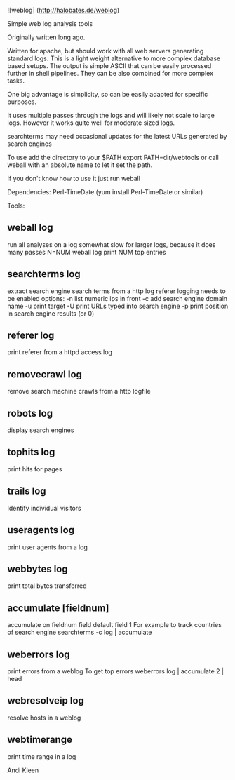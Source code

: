 ![weblog] (http://halobates.de/weblog)

Simple web log analysis tools

Originally written long ago.

Written for apache, but should work with all web servers generating 
standard logs. This is a light weight alternative to more complex
database based setups. The output is simple ASCII that 
can be easily processed further in shell pipelines. They can be also
combined for more complex tasks.

One big advantage is simplicity, so can be easily adapted for specific
purposes.

It uses multiple passes through the logs and will likely not scale
to large logs. However it works quite well for moderate sized logs.

searchterms may need occasional updates for the latest URLs generated
by search engines

To use add the directory to your $PATH
export PATH=dir/webtools
or call weball with an absolute name to let it set the path.

If you don't know how to use it just run weball <log>

Dependencies: Perl-TimeDate
(yum install Perl-TimeDate or similar)

Tools:

## weball log
run all analyses on a log
somewhat slow for larger logs, because it does many passes
N=NUM weball log 
print NUM top entries

## searchterms log 
extract search engine search terms from a http log
referer logging needs to be enabled
options:
-n list numeric ips in front
-c add search engine domain name
-u print target
-U print URLs typed into search engine
-p print position in search engine results (or 0)

## referer log
print referer from a httpd access log 

## removecrawl log
remove search machine crawls from a http logfile

## robots log
display search engines

## tophits log
print hits for pages

## trails log
Identify individual visitors

## useragents log
print user agents from a log

## webbytes log
print total bytes transferred

## accumulate [fieldnum]
accumulate on fieldnum field
default field 1
For example to track countries of search engine
searchterms -c log | accumulate

## weberrors log
print errors from a weblog
To get top errors 
weberrors log | accumulate 2  | head

## webresolveip log
resolve hosts in a weblog

## webtimerange
print time range in a log

Andi Kleen
